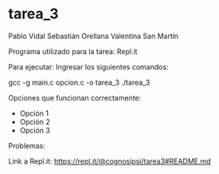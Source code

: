 # tarea_3

Pablo Vidal
Sebastián Orellana
Valentina San Martín

Programa utilizado para la tarea: Repl.it

Para ejecutar:
Ingresar los siguientes comandos:

gcc -g main.c opcion.c -o tarea_3
./tarea_3

Opciones que funcionan correctamente:
  * Opción 1
  * Opción 2
  * Opción 3

Problemas:

Link a Repl.it: https://repl.it/@cognosipsi/tarea3#README.md
